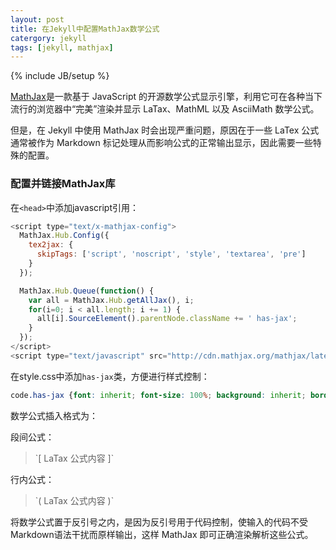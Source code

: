 ```yaml
---
layout: post
title: 在Jekyll中配置MathJax数学公式
catergory: jekyll
tags: [jekyll, mathjax]
---
```

{% include JB/setup %}

[MathJax](http://www.mathjax.org/)是一款基于 JavaScript 的开源数学公式显示引擎，利用它可在各种当下流行的浏览器中“完美”渲染并显示 LaTax、MathML 以及 AsciiMath 数学公式。

但是，在 Jekyll 中使用 MathJax 时会出现严重问题，原因在于一些 LaTex 公式通常被作为 Markdown 标记处理从而影响公式的正常输出显示，因此需要一些特殊的配置。

### 配置并链接MathJax库
在`<head>`中添加javascript引用：

```js
<script type="text/x-mathjax-config">
  MathJax.Hub.Config({
    tex2jax: {
      skipTags: ['script', 'noscript', 'style', 'textarea', 'pre']
    }
  });

  MathJax.Hub.Queue(function() {
    var all = MathJax.Hub.getAllJax(), i;
    for(i=0; i < all.length; i += 1) {
      all[i].SourceElement().parentNode.className += ' has-jax';
    }
  });
</script>      
<script type="text/javascript" src="http://cdn.mathjax.org/mathjax/latest/MathJax.js?config=TeX-AMS-MML_HTMLorMML"> </script>
```

在style.css中添加`has-jax`类，方便进行样式控制：

```css
code.has-jax {font: inherit; font-size: 100%; background: inherit; border: inherit;}
```

数学公式插入格式为：

段间公式：
> \`\[
> LaTax 公式内容
> \]`

行内公式：
> \`\( LaTax 公式内容 \)`

将数学公式置于反引号之内，是因为反引号用于代码控制，使输入的代码不受Markdown语法干扰而原样输出，这样 MathJax 即可正确渲染解析这些公式。
